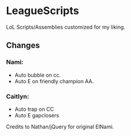 # LeagueScripts
LoL Scripts/Assemblies customized for my liking.

## Changes

### Nami:
* Auto bubble on cc.
* Auto E on friendly champion AA.

### Caitlyn:
* Auto trap on CC
* Auto E gapclosers

Credits to Nathan/jQuery for original ElNami.



